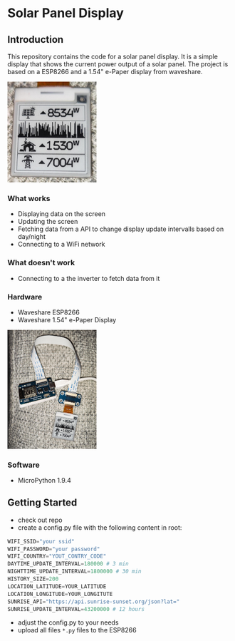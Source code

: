 # Solar Panel Display

## Introduction
This repository contains the code for a solar panel display. 
It is a simple display that shows the current power output of a solar panel. 
The project is based on a ESP8266 and a 1.54" e-Paper display from waveshare.

<img src="https://github.com/marfraTUC/micropython_solar_panel/blob/main/Accompanying%20Files%20/display.jpeg?raw=true" alt="display" width="200"/>

### What works
- Displaying data on the screen
- Updating the screen
- Fetching data from a API to change display update intervalls based on day/night
- Connecting to a WiFi network

### What doesn't work
- Connecting to a the inverter to fetch data from it

### Hardware
* Waveshare ESP8266
* Waveshare 1.54" e-Paper Display

<img src="https://github.com/marfraTUC/micropython_solar_panel/blob/main/Accompanying%20Files%20/hardware.jpeg?raw=true" alt="hardware" width="200"/>


### Software
* MicroPython 1.9.4


## Getting Started
- check out repo
- create a config.py file with the following content in root:
```python
WIFI_SSID="your ssid"
WIFI_PASSWORD="your password"
WIFI_COUNTRY="YOUT_CONTRY_CODE"
DAYTIME_UPDATE_INTERVAL=180000 # 3 min
NIGHTTIME_UPDATE_INTERVAL=1800000 # 30 min
HISTORY_SIZE=200
LOCATION_LATITUDE=YOUR_LATITUDE
LOCATION_LONGITUDE=YOUR_LONGITUTE
SUNRISE_API="https://api.sunrise-sunset.org/json?lat="
SUNRISE_UPDATE_INTERVAL=43200000 # 12 hours
```
- adjust the config.py to your needs
- upload all files ```*.py``` files to the ESP8266
